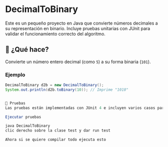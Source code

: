 # DecimalToBinary

Este es un pequeño proyecto en Java que convierte números decimales a su representación en binario. 
Incluye pruebas unitarias con JUnit para validar el funcionamiento correcto del algoritmo.

## 🧠 ¿Qué hace?

Convierte un número entero decimal (como `5`) a su forma binaria (`101`).

### Ejemplo

```java
DecimalToBinary d2b = new DecimalToBinary();
System.out.println(d2b.toBinary(10)); // Imprime "1010"


🧪 Pruebas
Las pruebas están implementadas con JUnit 4 e incluyen varios casos para comprobar números de 1 a 32 bits.

Ejecutar pruebas  

java DecimalToBinary
clic derecho sobre la clase test y dar run test

Ahora si se quiere compilar todo ejecuta esto

